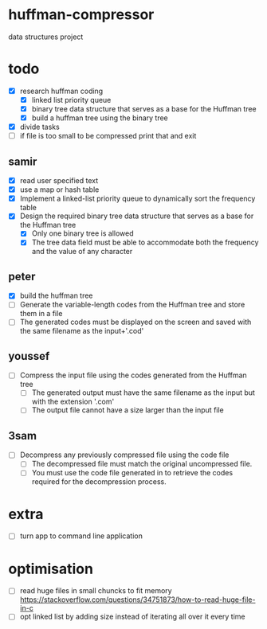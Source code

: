 # huffman-compressor

data structures project

# todo

- [X] research huffman coding
  - [X] linked list priority queue
  - [X] binary tree data structure that serves as a base for the Huffman tree
  - [X] build a huffman tree using the binary tree
- [X] divide tasks
- [ ] if file is too small to be compressed print that and exit

## samir  

- [X] read user specified text
- [X] use a map or hash table
- [X] Implement a linked-list priority queue to dynamically sort the frequency table
- [X] Design the required binary tree data structure that serves as a base for the Huffman tree
  - [X] Only one binary tree is allowed
  - [X] The tree data field must be able to accommodate both the frequency and the value of any character

## peter

- [X] build the huffman tree
- [ ] Generate the variable-length codes from the Huffman tree and store them in a file
- [ ] The generated codes must be displayed on the screen and saved with the same filename as the input+'.cod'
  
## youssef

- [ ] Compress the input file using the codes generated from the Huffman tree
  - [ ] The generated output must have the same filename as the input but with the extension '.com'
  - [ ] The output file cannot have a size larger than the input file

## 3sam

- [ ] Decompress any previously compressed file using the code file
  - [ ] The decompressed file must match the original uncompressed file.
  - [ ] You must use the code file generated in to retrieve the codes required for the decompression process.

# extra

- [ ] turn app to command line application

# optimisation

- [ ] read huge files in small chuncks to fit memory <https://stackoverflow.com/questions/34751873/how-to-read-huge-file-in-c>
- [ ] opt linked list by adding size instead of iterating all over it every time
